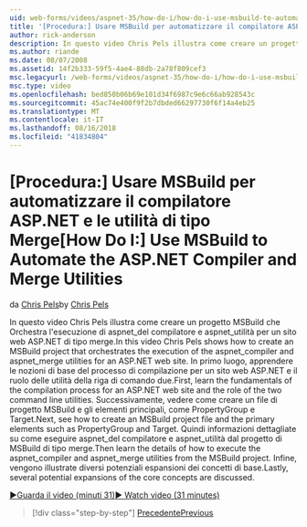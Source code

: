 ```yaml
---
uid: web-forms/videos/aspnet-35/how-do-i/how-do-i-use-msbuild-to-automate-the-aspnet-compiler-and-merge-utilities
title: '[Procedura:] Usare MSBuild per automatizzare il compilatore ASP.NET e le utilità di tipo Merge | Microsoft Docs'
author: rick-anderson
description: In questo video Chris Pels illustra come creare un progetto MSBuild che Orchestra l'esecuzione delle utilità aspnet_compiler e aspnet_merge per un piano ASP...
ms.author: riande
ms.date: 08/07/2008
ms.assetid: 14f2b333-59f5-4ae4-88db-2a78f809cef3
msc.legacyurl: /web-forms/videos/aspnet-35/how-do-i/how-do-i-use-msbuild-to-automate-the-aspnet-compiler-and-merge-utilities
msc.type: video
ms.openlocfilehash: bed850b06b69e101d34f6987c9e6c66ab928543c
ms.sourcegitcommit: 45ac74e400f9f2b7dbded66297730f6f14a4eb25
ms.translationtype: MT
ms.contentlocale: it-IT
ms.lasthandoff: 08/16/2018
ms.locfileid: "41834804"
---
```

<a name="how-do-i-use-msbuild-to-automate-the-aspnet-compiler-and-merge-utilities"></a><span data-ttu-id="adc34-103">[Procedura:] Usare MSBuild per automatizzare il compilatore ASP.NET e le utilità di tipo Merge</span><span class="sxs-lookup"><span data-stu-id="adc34-103">[How Do I:] Use MSBuild to Automate the ASP.NET Compiler and Merge Utilities</span></span>
====================
<span data-ttu-id="adc34-104">da [Chris Pels](https://twitter.com/chrispels)</span><span class="sxs-lookup"><span data-stu-id="adc34-104">by [Chris Pels](https://twitter.com/chrispels)</span></span>

<span data-ttu-id="adc34-105">In questo video Chris Pels illustra come creare un progetto MSBuild che Orchestra l'esecuzione di aspnet\_del compilatore e aspnet\_utilità per un sito web ASP.NET di tipo merge.</span><span class="sxs-lookup"><span data-stu-id="adc34-105">In this video Chris Pels shows how to create an MSBuild project that orchestrates the execution of the aspnet\_compiler and aspnet\_merge utilities for an ASP.NET web site.</span></span> <span data-ttu-id="adc34-106">In primo luogo, apprendere le nozioni di base del processo di compilazione per un sito web ASP.NET e il ruolo delle utilità della riga di comando due.</span><span class="sxs-lookup"><span data-stu-id="adc34-106">First, learn the fundamentals of the compilation process for an ASP.NET web site and the role of the two command line utilities.</span></span> <span data-ttu-id="adc34-107">Successivamente, vedere come creare un file di progetto MSBuild e gli elementi principali, come PropertyGroup e Target.</span><span class="sxs-lookup"><span data-stu-id="adc34-107">Next, see how to create an MSBuild project file and the primary elements such as PropertyGroup and Target.</span></span> <span data-ttu-id="adc34-108">Quindi informazioni dettagliate su come eseguire aspnet\_del compilatore e aspnet\_utilità dal progetto di MSBuild di tipo merge.</span><span class="sxs-lookup"><span data-stu-id="adc34-108">Then learn the details of how to execute the aspnet\_compiler and aspnet\_merge utilities from the MSBuild project.</span></span> <span data-ttu-id="adc34-109">Infine, vengono illustrate diversi potenziali espansioni dei concetti di base.</span><span class="sxs-lookup"><span data-stu-id="adc34-109">Lastly, several potential expansions of the core concepts are discussed.</span></span>

[<span data-ttu-id="adc34-110">&#9654;Guarda il video (minuti 31)</span><span class="sxs-lookup"><span data-stu-id="adc34-110">&#9654; Watch video (31 minutes)</span></span>](https://channel9.msdn.com/Blogs/ASP-NET-Site-Videos/how-do-i-use-msbuild-to-automate-the-aspnet-compiler-and-merge-utilities)

> [!div class="step-by-step"]
> [<span data-ttu-id="adc34-111">Precedente</span><span class="sxs-lookup"><span data-stu-id="adc34-111">Previous</span></span>](how-do-i-serialize-a-graph-with-the-entity-framework.md)
